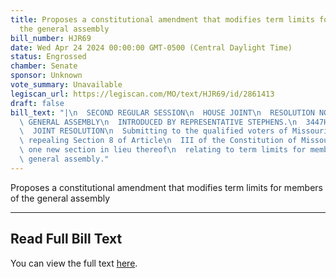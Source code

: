 ```yaml
---
title: Proposes a constitutional amendment that modifies term limits for members of
  the general assembly
bill_number: HJR69
date: Wed Apr 24 2024 00:00:00 GMT-0500 (Central Daylight Time)
status: Engrossed
chamber: Senate
sponsor: Unknown
vote_summary: Unavailable
legiscan_url: https://legiscan.com/MO/text/HJR69/id/2861413
draft: false
bill_text: "|\n  SECOND REGULAR SESSION\n  HOUSE JOINT\n  RESOLUTION NO. 69\n  102ND\
  \ GENERAL ASSEMBLY\n  INTRODUCED BY REPRESENTATIVE STEPHENS.\n  3447H.01I DANARADEMANMILLER,ChiefClerk\n\
  \  JOINT RESOLUTION\n  Submitting to the qualified voters of Missouri an amendment\
  \ repealing Section 8 of Article\n  III of the Constitution of Missouri, and adopting\
  \ one new section in lieu thereof\n  relating to term limits for members of the\
  \ general assembly."
---
```

Proposes a constitutional amendment that modifies term limits for members of the general assembly

---

## Read Full Bill Text

You can view the full text [here](https://legiscan.com/MO/text/HJR69/id/2861413).
